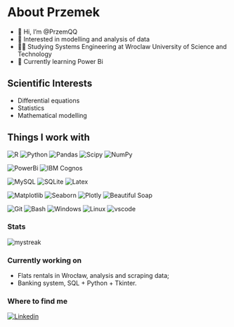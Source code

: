 # About Przemek
- 👋 Hi, I’m @PrzemQQ
- 👀 Interested in modelling and analysis of data
- 🧑‍🎓 Studying Systems Engineering at Wroclaw University of Science and Technology
- 🌱 Currently learning Power Bi 
## Scientific Interests
- Differential equations
- Statistics
- Mathematical modelling


## Things I work with
![R](https://img.shields.io/badge/R-276DC3?style=for-the-badge&logo=r&logoColor=white)
![Python](https://img.shields.io/badge/Python-FFD43B?style=for-the-badge&logo=python&logoColor=blue)
![Pandas](https://img.shields.io/badge/Pandas-2C2D72?style=for-the-badge&logo=pandas&logoColor=white)
![Scipy](https://img.shields.io/badge/SciPy-654FF0?style=for-the-badge&logo=SciPy&logoColor=white)
![NumPy](https://img.shields.io/badge/Numpy-777BB4?style=for-the-badge&logo=numpy&logoColor=white)

![PowerBi](https://img.shields.io/badge/PowerBI-F2C811?style=for-the-badge&logo=Power%20BI&logoColor=white)
![IBM Cognos](https://img.shields.io/badge/-IBM%20Cognos-blue)


![MySQL](https://img.shields.io/badge/MySQL-005C84?style=for-the-badge&logo=mysql&logoColor=white)
![SQLite](https://img.shields.io/badge/SQLite-07405E?style=for-the-badge&logo=sqlite&logoColor=white)
![Latex](https://img.shields.io/badge/LaTeX-47A141?style=for-the-badge&logo=LaTeX&logoColor=white)

![Matplotlib](https://img.shields.io/badge/Matplotlib-2ea44f)
![Seaborn](https://img.shields.io/badge/Seaborn-0962ba)
![Plotly](https://img.shields.io/badge/Plotly-239120?style=for-the-badge&logo=plotly&logoColor=white)
![Beautiful Soap](https://img.shields.io/badge/Beautiful_Soap-23282e)



![Git](https://img.shields.io/badge/GIT-E44C30?style=for-the-badge&logo=git&logoColor=white)
![Bash](https://img.shields.io/badge/GNU%20Bash-4EAA25?style=for-the-badge&logo=GNU%20Bash&logoColor=white)
![Windows](https://img.shields.io/badge/Windows-0078D6?style=for-the-badge&logo=windows&logoColor=white)
![Linux](https://img.shields.io/badge/Linux-FCC624?style=for-the-badge&logo=linux&logoColor=black)
![vscode](https://img.shields.io/badge/VSCode-0078D4?style=for-the-badge&logo=visual%20studio%20code&logoColor=white)
<!---
 Stats
[![Top Langs](https://github-readme-stats.vercel.app/api/top-langs/?username=przemqq&langs_count=8)](https://github.com/anuraghazra/github-readme-stats)
<img src="https://github-readme-stats.vercel.app/api/top-langs?username=przemqq&show_icons=true&locale=en&layout=compact&theme=chartreuse-dark" alt="ovi" />
--->
### Stats
<img src="https://github-readme-streak-stats.herokuapp.com/?user=przemqq&theme=tokyonight" alt="mystreak"/>

<!---
PrzemQQ/PrzemQQ is a ✨ special ✨ repository because its `README.md` (this file) appears on your GitHub profile.
You can click the Preview link to take a look at your changes.
--->

### Currently working on
- Flats rentals in Wrocław, analysis and scraping data;
- Banking system, SQL + Python + Tkinter.

### Where to find me
<a href="https://www.linkedin.com/in/przemyslaw-sipa/"> ![Linkedin](	https://img.shields.io/badge/LinkedIn-0077B5?style=for-the-badge&logo=linkedin&logoColor=white) </a>
